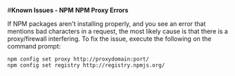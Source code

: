 <properties pageTitle="Known Issues - NPM" 
  description="This is an article on bower tutorial"
  services=""
  documentationCenter=""
  authors="bursteg" />

#**Known Issues - NPM**
**NPM Proxy Errors**

If NPM packages aren't installing properly, and you see an error that mentions bad characters in a request, the most likely cause is that there is a proxy/firewall interfering. To fix the issue, execute the following on the command prompt:

~~~~~~~~~~~~~
npm config set proxy http://proxydomain:port/
npm config set registry http://registry.npmjs.org/
~~~~~~~~~~~~~
